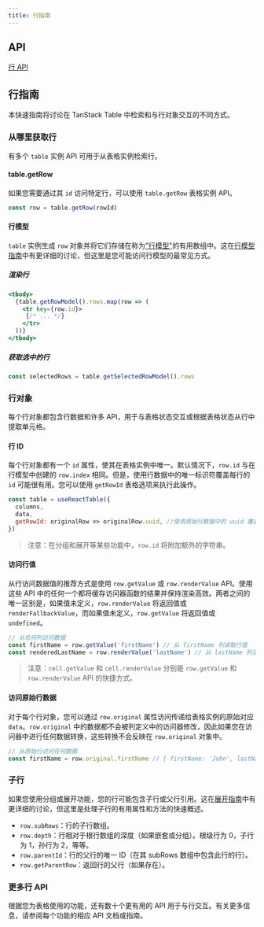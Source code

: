```yaml
---
title: 行指南
---
```


## API

[行 API](../api/core/row.md)

## 行指南

本快速指南将讨论在 TanStack Table 中检索和与行对象交互的不同方式。

### 从哪里获取行

有多个 `table` 实例 API 可用于从表格实例检索行。

#### table.getRow

如果您需要通过其 `id` 访问特定行，可以使用 `table.getRow` 表格实例 API。

```js
const row = table.getRow(rowId)
```

#### 行模型

`table` 实例生成 `row` 对象并将它们存储在称为["行模型"](row-models.md)的有用数组中。这在[行模型指南](row-models.md)中有更详细的讨论，但这里是您可能访问行模型的最常见方式。

##### 渲染行

```jsx
<tbody>
  {table.getRowModel().rows.map(row => (
    <tr key={row.id}>
     {/* ... */}
    </tr>
  ))}
</tbody>
```

##### 获取选中的行

```js
const selectedRows = table.getSelectedRowModel().rows
```

### 行对象

每个行对象都包含行数据和许多 API，用于与表格状态交互或根据表格状态从行中提取单元格。

#### 行 ID

每个行对象都有一个 `id` 属性，使其在表格实例中唯一。默认情况下，`row.id` 与在行模型中创建的 `row.index` 相同。但是，使用行数据中的唯一标识符覆盖每行的 `id` 可能很有用。您可以使用 `getRowId` 表格选项来执行此操作。

```js
const table = useReactTable({
  columns,
  data,
  getRowId: originalRow => originalRow.uuid, //使用原始行数据中的 uuid 覆盖 row.id
})
```

> 注意：在分组和展开等某些功能中，`row.id` 将附加额外的字符串。

#### 访问行值

从行访问数据值的推荐方式是使用 `row.getValue` 或 `row.renderValue` API。使用这些 API 中的任何一个都将缓存访问器函数的结果并保持渲染高效。两者之间的唯一区别是，如果值未定义，`row.renderValue` 将返回值或 `renderFallbackValue`，而如果值未定义，`row.getValue` 将返回值或 `undefined`。

```js
// 从任何列访问数据
const firstName = row.getValue('firstName') // 从 firstName 列读取行值
const renderedLastName = row.renderValue('lastName') // 从 lastName 列渲染值
```

> 注意：`cell.getValue` 和 `cell.renderValue` 分别是 `row.getValue` 和 `row.renderValue` API 的快捷方式。

#### 访问原始行数据

对于每个行对象，您可以通过 `row.original` 属性访问传递给表格实例的原始对应 `data`。`row.original` 中的数据都不会被列定义中的访问器修改，因此如果您在访问器中进行任何数据转换，这些转换不会反映在 `row.original` 对象中。

```js
// 从原始行访问任何数据
const firstName = row.original.firstName // { firstName: 'John', lastName: 'Doe' }
```

### 子行

如果您使用分组或展开功能，您的行可能包含子行或父行引用。这在[展开指南](expanding.md)中有更详细的讨论，但这里是处理子行的有用属性和方法的快速概述。

- `row.subRows`：行的子行数组。
- `row.depth`：行相对于根行数组的深度（如果嵌套或分组）。根级行为 0，子行为 1，孙行为 2，等等。
- `row.parentId`：行的父行的唯一 ID（在其 subRows 数组中包含此行的行）。
- `row.getParentRow`：返回行的父行（如果存在）。

### 更多行 API

根据您为表格使用的功能，还有数十个更有用的 API 用于与行交互。有关更多信息，请参阅每个功能的相应 API 文档或指南。